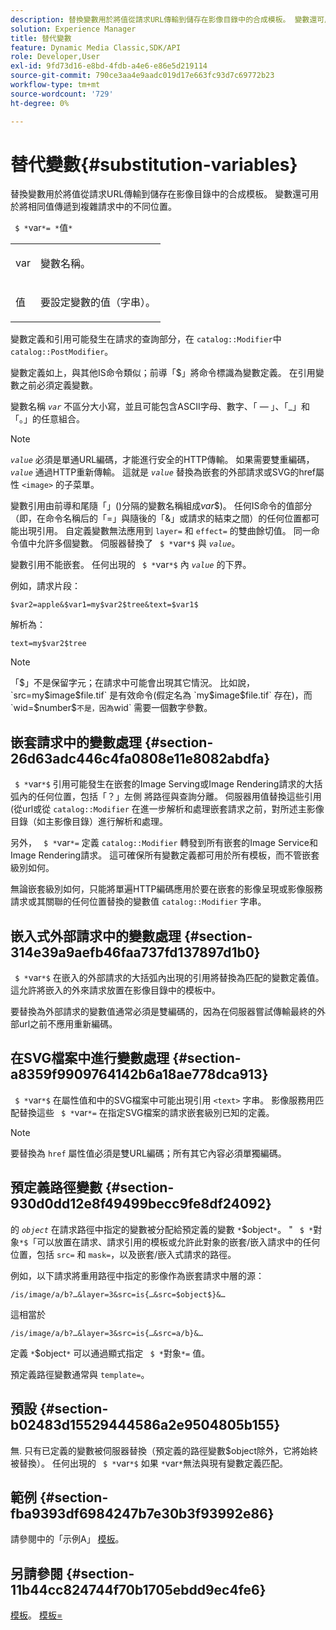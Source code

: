 ```yaml
---
description: 替換變數用於將值從請求URL傳輸到儲存在影像目錄中的合成模板。 變數還可用於將相同值傳遞到複雜請求中的不同位置。
solution: Experience Manager
title: 替代變數
feature: Dynamic Media Classic,SDK/API
role: Developer,User
exl-id: 9fd73d16-e8bd-4fdb-a4e6-e86e5d219114
source-git-commit: 790ce3aa4e9aadc019d17e663fc93d7c69772b23
workflow-type: tm+mt
source-wordcount: '729'
ht-degree: 0%

---
```


# 替代變數{#substitution-variables}

替換變數用於將值從請求URL傳輸到儲存在影像目錄中的合成模板。 變數還可用於將相同值傳遞到複雜請求中的不同位置。

` $ *`var`*= *`值`*`

<table id="simpletable_EFEC66C23CE949EFACDC415A954DF323"> 
 <tr class="strow"> 
  <td class="stentry"> <p> <span class="codeph"> <span class="varname"> var </span> </span> </p> </td> 
  <td class="stentry"> <p>變數名稱。 </p> </td> 
 </tr> 
 <tr class="strow"> 
  <td class="stentry"> <p> <span class="codeph"> <span class="varname"> 值 </span> </span> </p> </td> 
  <td class="stentry"> <p>要設定變數的值（字串）。 </p> </td> 
 </tr> 
</table>

變數定義和引用可能發生在請求的查詢部分，在 `catalog::Modifier`中 `catalog::PostModifier`。

變數定義如上，與其他IS命令類似；前導「$」將命令標識為變數定義。 在引用變數之前必須定義變數。

變數名稱 *`var`* 不區分大小寫，並且可能包含ASCII字母、數字、「 — 」、「_」和「。」的任意組合。

>[!NOTE]
>
>*`value`* 必須是單通URL編碼，才能進行安全的HTTP傳輸。 如果需要雙重編碼， *`value`* 通過HTTP重新傳輸。 這就是 *`value`* 替換為嵌套的外部請求或SVG的href屬性 `<image>` 的子菜單。

變數引用由前導和尾隨「$」($)分隔的變數名稱組成&#x200B;*var*$)。 任何IS命令的值部分（即，在命令名稱后的「=」與隨後的「&amp;」或請求的結束之間）的任何位置都可能出現引用。 自定義變數無法應用到 `layer=` 和 `effect=` 的雙曲餘切值。 同一命令值中允許多個變數。 伺服器替換了 ` $ *`var`*$` 與 *`value`*。

變數引用不能嵌套。 任何出現的 ` $ *`var`*$` 內 *`value`* 的下界。

例如，請求片段：

`$var2=apple&$var1=my$var2$tree&text=$var1$`

解析為：

`text=my$var2$tree`

>[!NOTE]
>
>「$」不是保留字元；在請求中可能會出現其它情況。 比如說， `src=my$image$file.tif` 是有效命令(假定名為 `my$image$file.tif` 存在)，而 `wid=$number$` 不是，因為 `wid` 需要一個數字參數。

## 嵌套請求中的變數處理 {#section-26d63adc446c4fa0808e11e8082abdfa}

` $ *`var`*$` 引用可能發生在嵌套的Image Serving或Image Rendering請求的大括弧內的任何位置，包括「？」左側 將路徑與查詢分離。 伺服器用值替換這些引用(從url或從 `catalog::Modifier` 在進一步解析和處理嵌套請求之前，對所述主影像目錄（如主影像目錄）進行解析和處理。

另外， ` $ *`var`*=` 定義 `catalog::Modifier` 轉發到所有嵌套的Image Service和Image Rendering請求。 這可確保所有變數定義都可用於所有模板，而不管嵌套級別如何。

無論嵌套級別如何，只能將單遍HTTP編碼應用於要在嵌套的影像呈現或影像服務請求或其關聯的任何位置替換的變數值 `catalog::Modifier` 字串。

## 嵌入式外部請求中的變數處理 {#section-314e39a9aefb46faa737fd137897d1b0}

` $ *`var`*$` 在嵌入的外部請求的大括弧內出現的引用將替換為匹配的變數定義值。 這允許將嵌入的外來請求放置在影像目錄中的模板中。

要替換為外部請求的變數值通常必須是雙編碼的，因為在伺服器嘗試傳輸最終的外部url之前不應用重新編碼。

## 在SVG檔案中進行變數處理 {#section-a8359f9909764142b6a18ae778dca913}

` $ *`var`*$` 在屬性值和中的SVG檔案中可能出現引用 `<text>` 字串。 影像服務用匹配替換這些 ` $ *`var`*=` 在指定SVG檔案的請求嵌套級別已知的定義。

>[!NOTE]
>
>要替換為 `href` 屬性值必須是雙URL編碼；所有其它內容必須單獨編碼。

## 預定義路徑變數 {#section-930d0dd12e8f49499becc9fe8df24092}

的 *`object`* 在請求路徑中指定的變數被分配給預定義的變數 `*`$object`*`。 &quot; ` $ *`對象`*$`「可以放置在請求、請求引用的模板或允許此對象的嵌套/嵌入請求中的任何位置，包括 `src=` 和 `mask=`，以及嵌套/嵌入式請求的路徑。

例如，以下請求將重用路徑中指定的影像作為嵌套請求中層的源：

`/is/image/a/b?…&layer=3&src=is{…&src=$object$}&…`

這相當於

`/is/image/a/b?…&layer=3&src=is{…&src=a/b}&…`

定義 `*`$object`*` 可以通過顯式指定 ` $ *`對象`*=` 值。

預定義路徑變數通常與 `template=`。

## 預設 {#section-b02483d15529444586a2e9504805b155}

無. 只有已定義的變數被伺服器替換（預定義的路徑變數$object除外，它將始終被替換）。 任何出現的 ` $ *`var`*$` 如果 `*`var`*`無法與現有變數定義匹配。

## 範例 {#section-fba9393df6984247b7e30b3f93992e86}

請參閱中的「示例A」 [模板](../../../../../is-api/http-ref/image-serving-api-ref/c-http-protocol-reference/c-templates/c-templates.md#concept-3cd2d2adae0e41b2979b9640244d4d3e)。

## 另請參閱 {#section-11b44cc824744f70b1705ebdd9ec4fe6}

[模板](../../../../../is-api/http-ref/image-serving-api-ref/c-http-protocol-reference/c-templates/c-templates.md#concept-3cd2d2adae0e41b2979b9640244d4d3e)。 [模板=](../../../../../is-api/http-ref/image-serving-api-ref/c-http-protocol-reference/c-command-reference/r-template.md#reference-3beccaa462a64bf0ba867e5c8fd0bd14)

